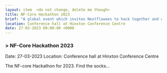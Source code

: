 ```yaml
---
layout: item  <do not change, delete me though>
title: NF-Core Hackathon 2023
brief: "A global event which invites Nextflowees to hack together and compete for prizes!"
location: Conference hall at Hinxton Conference Centre
date: 27-03-2023 09:00:00 +0000
---
```


### > NF-Core Hackathon 2023

Date: 27-03-2023
Location: Conference hall at Hinxton Conference Centre

The NF-core Hackathon for 2023. 
Find the socks...
